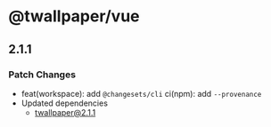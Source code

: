 # @twallpaper/vue

## 2.1.1

### Patch Changes

- feat(workspace): add `@changesets/cli`
  ci(npm): add `--provenance`
- Updated dependencies
  - twallpaper@2.1.1
